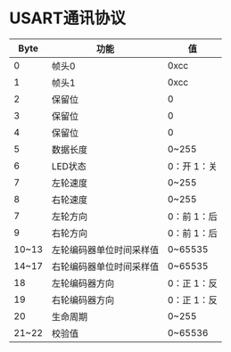 <!--
 * @Author: Wang YongChao
 * @Date: 2020-09-12 20:55:36
 * @LastEditTime: 2020-09-12 21:48:19
 * @LastEditors: Wang YongChao
 * @Description: 
 * @FilePath: \DesktopRobot\Vector_Low\README.md
 * @开源机器人项目
-->
# USART通讯协议
Byte|功能|值
-|-|-|
0       |帧头0|0xcc
1       |帧头1|0xcc
2       |保留位|0
3       |保留位|0
4       |保留位|0
5       |数据长度|0~255
6       |LED状态|0：开   1：关
7       |左轮速度|0~255
8       |右轮速度|0~255
7       |左轮方向|0：前   1：后
9       |右轮方向|0：前   1：后
10~13   |左轮编码器单位时间采样值|0~65535 
14~17   |右轮编码器单位时间采样值|0~65535
18      |左轮编码器方向|0：正   1：反 
19      |右轮编码器方向|0：正   1：反
20      |生命周期|0~255
21~22   |校验值|0~65536 
